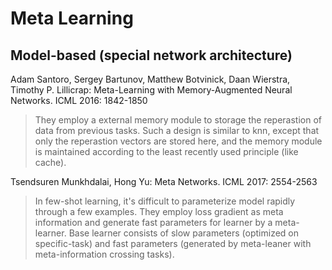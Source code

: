 # Meta Learning


## Model-based (special network architecture)

Adam Santoro, Sergey Bartunov, Matthew Botvinick, Daan Wierstra, Timothy P. Lillicrap:
Meta-Learning with Memory-Augmented Neural Networks. ICML 2016: 1842-1850

> They employ a external memory module to storage the reperastion of data from previous tasks. Such a design is similar to knn, except that only the reperastion vectors are stored here, and the memory module is maintained according to the least recently used principle (like cache).

Tsendsuren Munkhdalai, Hong Yu:
Meta Networks. ICML 2017: 2554-2563

> In few-shot learning, it's difficult to parameterize model rapidly through a few examples. They employ loss gradient as meta information and generate fast parameters for learner by a meta-learner. Base learner consists of slow parameters (optimized on specific-task) and fast parameters (generated by meta-leaner with meta-information crossing tasks).
